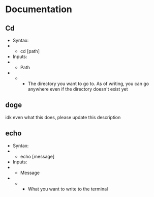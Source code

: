 # Documentation

## Cd

- Syntax:
- - cd [path]
- Inputs:
- - Path
- - - The directory you want to go to. As of writing, you can go anywhere even
      if the directory doesn't exist yet

## doge

idk even what this does, please update this description

## echo

- Syntax:
- - echo [message]
- Inputs:
- - Message
- - - What you want to write to the terminal
